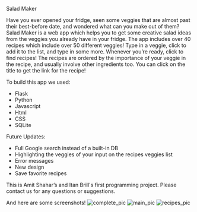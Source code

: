 Salad Maker

Have you ever opened your fridge, seen some veggies that are almost past their best-before date, and wondered what can you make out of them?
Salad Maker is a web app which helps you to get some creative salad ideas from the veggies you already have in your fridge.
The app includes over 40 recipes which include over 50 different veggies!
Type in a veggie, click to add it to the list, and type in some more. Whenever you’re ready, click to find recipes! 
The recipes are ordered by the importance of your veggie in the recipe, and usually involve other ingredients too.
You can click on the title to get the link for the recipe!

To build this app we used:
- Flask
- Python
- Javascript
- Html
- CSS
- SQLite

Future Updates:
- Full Google search instead of a built-in DB
- Highlighting the veggies of your input on the recipes veggies list
- Error messages
- New design
- Save favorite recipes

This is Amit Shahar’s and Itan Brill's first programming project.
Please contact us for any questions or suggestions. 

And here are some screenshots!
![complete_pic](https://user-images.githubusercontent.com/71923695/99656544-af893380-2a65-11eb-8143-6d8183783a9b.jpg)
![main_pic](https://user-images.githubusercontent.com/71923695/99655969-004c5c80-2a65-11eb-96bc-af98d216efc7.jpg)
![recipes_pic](https://user-images.githubusercontent.com/71923695/99655977-017d8980-2a65-11eb-9577-1d3956bc1009.jpg)
